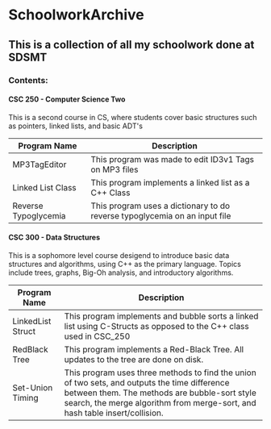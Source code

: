 # SchoolworkArchive

## This is a collection of all my schoolwork done at SDSMT

### Contents:

#### CSC 250 - Computer Science Two
This is a second course in CS, where students cover basic structures such as pointers, linked lists, and basic ADT's

| Program Name         | Description                                                                |
|----------------------|----------------------------------------------------------------------------|
| MP3TagEditor         | This program was made to edit ID3v1 Tags on MP3 files                      |
| Linked List Class    | This program implements a linked list as a C++ Class                       |
| Reverse Typoglycemia | This program uses a dictionary to do reverse typoglycemia on an input file |

#### CSC 300 - Data Structures
This is a sophomore level course desigend to introduce basic data structures and algorithms, using C++ as the primary language.  Topics include trees, graphs, Big-Oh analysis, and introductory algorithms.

| Program Name      | Description                                                                                                                                                                                                                   |
|-------------------|-------------------------------------------------------------------------------------------------------------------------------------------------------------------------------------------------------------------------------|
| LinkedList Struct | This program implements and bubble sorts a linked list using C-Structs as opposed to the C++ class used in CSC_250                                                                                                            |
| RedBlack Tree     | This program implements a Red-Black Tree.  All updates to the tree are done on disk.                                                                                                                                          |
| Set-Union Timing  | This program uses three methods to find the union of two sets, and outputs the time difference between them.  The methods are bubble-sort style search, the merge algorithm from merge-sort, and hash table insert/collision. |
